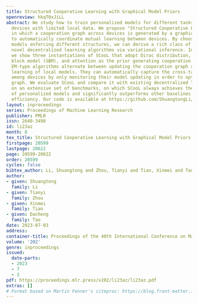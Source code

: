 ```yaml
---
title: Structured Cooperative Learning with Graphical Model Priors
openreview: hkqT0xJiLL
abstract: We study how to train personalized models for different tasks on decentralized
  devices with limited local data. We propose "Structured Cooperative Learning (SCooL)",
  in which a cooperation graph across devices is generated by a graphical model prior
  to automatically coordinate mutual learning between devices. By choosing graphical
  models enforcing different structures, we can derive a rich class of existing and
  novel decentralized learning algorithms via variational inference. In particular,
  we show three instantiations of SCooL that adopt Dirac distribution, stochastic
  block model (SBM), and attention as the prior generating cooperation graphs. These
  EM-type algorithms alternate between updating the cooperation graph and cooperative
  learning of local models. They can automatically capture the cross-task correlations
  among devices by only monitoring their model updating in order to optimize the cooperation
  graph. We evaluate SCooL and compare it with existing decentralized learning methods
  on an extensive set of benchmarks, on which SCooL always achieves the highest accuracy
  of personalized models and significantly outperforms other baselines on communication
  efficiency. Our code is available at https://github.com/ShuangtongLi/SCooL.
layout: inproceedings
series: Proceedings of Machine Learning Research
publisher: PMLR
issn: 2640-3498
id: li23az
month: 0
tex_title: Structured Cooperative Learning with Graphical Model Priors
firstpage: 20599
lastpage: 20622
page: 20599-20622
order: 20599
cycles: false
bibtex_author: Li, Shuangtong and Zhou, Tianyi and Tian, Xinmei and Tao, Dacheng
author:
- given: Shuangtong
  family: Li
- given: Tianyi
  family: Zhou
- given: Xinmei
  family: Tian
- given: Dacheng
  family: Tao
date: 2023-07-03
address: 
container-title: Proceedings of the 40th International Conference on Machine Learning
volume: '202'
genre: inproceedings
issued:
  date-parts:
  - 2023
  - 7
  - 3
pdf: https://proceedings.mlr.press/v202/li23az/li23az.pdf
extras: []
# Format based on Martin Fenner's citeproc: https://blog.front-matter.io/posts/citeproc-yaml-for-bibliographies/
---
```

